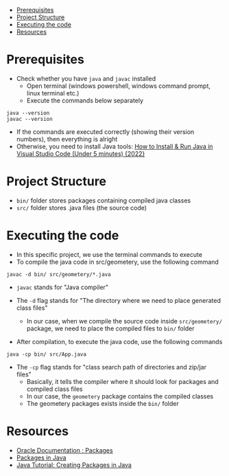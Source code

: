 - [Prerequisites](#prerequisites)
- [Project Structure](#project-structure)
- [Executing the code](#executing-the-code)
- [Resources](#resources)

# Prerequisites

- Check whether you have `java` and `javac` installed
  - Open terminal (windows powershell, windows command prompt, linux terminal etc.)
  - Execute the commands below separately

```
java --version
javac --version
```

- If the commands are executed correctly (showing their version numbers), then everything is alright
- Otherwise, you need to install Java tools: [How to Install & Run Java in Visual Studio Code (Under 5 minutes) {2022}](https://youtu.be/fbyobdxDQno)

# Project Structure

- `bin/` folder stores packages containing compiled java classes
- `src/` folder stores .java files (the source code)

# Executing the code

- In this specific project, we use the terminal commands to execute
- To compile the java code in src/geometery, use the following command

```
javac -d bin/ src/geometery/*.java
```

- `javac` stands for "Java compiler"
- The `-d` flag stands for "The directory where we need to place generated class files"

  - In our case, when we compile the source code inside `src/geometery/` package, we need to place the compiled files to `bin/` folder

- After compilation, to execute the java code, use the following commands

```
java -cp bin/ src/App.java
```

- The `-cp` flag stands for "class search path of directories and zip/jar files"
  - Basically, it tells the compiler where it should look for packages and compiled class files
  - In our case, the `geometery` package contains the compiled classes
  - The geometery packages exists inside the `bin/` folder

# Resources

- [Oracle Documentation : Packages](https://docs.oracle.com/javase/tutorial/java/package/index.html)
- [Packages in Java](https://youtu.be/k7TwStbkK70)
- [Java Tutorial: Creating Packages in Java](https://youtu.be/av816KIz8nM)
